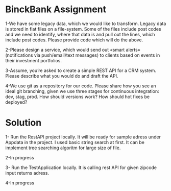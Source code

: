 # BinckBank Assignment

1-We have some legacy data, which we would like to transform. Legacy data is stored in flat files on a file-system. Some of the files include post codes and we need to identify, where that data is and pull out the lines, which include post codes. Please provide code which will do the above.

2-Please design a service, which would send out «smart alerts» (notifications via push/email/text messages) to clients based on events in their investment portfolios. 

3-Assume, you’re asked to create a simple REST API for a CRM system. Please describe what you would do and draft the API.

4-We use git as a repository for our code. Please share how you see an ideal git branching, given we use three stages for continuous integration: dev, stag, prod. How should versions work? How should hot fixes be deployed?

# Solution

1- Run the RestAPI project locally. It will be ready for sample adress under Appdata in the project. I used basic string search at first. It can be implement tree searching algoritm for large size of file.

2-In progress

3- Run the TestApplication locally. It is calling rest API for given zipcode input returns adress.

4-In progress
